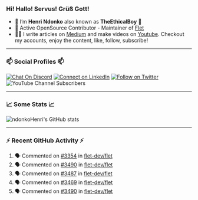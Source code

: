 ### Hi! Hallo! Servus! Grüß Gott!

- 🙂  I’m **Henri Ndonko** also known as **TheEthicalBoy** 👾
- 🚀  Active OpenSource Contributor - Maintainer of [Flet](https://github.com/flet-dev/flet) 
- 👨‍🏫  I write articles on [Medium](https://ndonkohenri.medium.com/) and make videos on [Youtube](https://youtube.com/@ndonkoHenri). Checkout my accounts, enjoy the content, like, follow, subscribe!

---

### 📫 Social Profiles 📫

[![Chat On Discord](https://img.shields.io/badge/--discord?label=Username=the_ethical_boy&logo=Discord&style=social)](https://github.com/ndonkoHenri) 
[![Connect on LinkedIn](https://img.shields.io/badge/--linkedin?label=LinkedIn&logo=LinkedIn&style=social)](https://www.linkedin.com/in/ndonkohenri) 
[![Follow on Twitter](https://img.shields.io/badge/--twitter?label=Twitter&logo=Twitter&style=social)](https://twitter.com/ndonkoHenri)
![YouTube Channel Subscribers](https://img.shields.io/youtube/channel/subscribers/UC2j9sVx0O7M8CebjMtyCuNQ?style=social&label=Youtube&link=https%3A%2F%2Fyoutube.com%2F%40ndonkoHenri)

---

### 📈 Some Stats 📈

<!-- <a href="https://github.com/ndonkoHenri">
<img src="https://github.com/ndonkoHenri/github-stats/blob/master/generated/overview.svg#gh-dark-mode-only" />
<img src="https://github.com/ndonkoHenri/github-stats/blob/master/generated/languages.svg#gh-dark-mode-only" />
<img src="https://github.com/ndonkoHenri/github-stats/blob/master/generated/overview.svg#gh-light-mode-only" />
<img src="https://github.com/ndonkoHenri/github-stats/blob/master/generated/languages.svg#gh-light-mode-only" />
</a> -->

<!-- ![ndonkoHenri's GitHub stats](https://github-readme-stats.vercel.app/api?username=ndonkoHenri&show_icons=true) -->

![ndonkoHenri's GitHub stats](https://github-readme-stats.vercel.app/api?username=ndonkoHenri&theme=tokyonight&show_icons=true&title_color=fff&text_color=fff)

<!-- [![Top Langs](https://github-readme-stats.vercel.app/api/top-langs/?username=ndonkoHenri)](https://github.com/ndonkoHenri/github-readme-stats) -->

---

### :zap: Recent GitHub Activity :zap:

<!--START_SECTION:activity-->
1. 🗣 Commented on [#3354](https://github.com/flet-dev/flet/pull/3354#issuecomment-2179319338) in [flet-dev/flet](https://github.com/flet-dev/flet)
2. 🗣 Commented on [#3490](https://github.com/flet-dev/flet/issues/3490#issuecomment-2179107829) in [flet-dev/flet](https://github.com/flet-dev/flet)
3. 🗣 Commented on [#3487](https://github.com/flet-dev/flet/issues/3487#issuecomment-2178846087) in [flet-dev/flet](https://github.com/flet-dev/flet)
4. 🗣 Commented on [#3469](https://github.com/flet-dev/flet/issues/3469#issuecomment-2178830305) in [flet-dev/flet](https://github.com/flet-dev/flet)
5. 🗣 Commented on [#3490](https://github.com/flet-dev/flet/issues/3490#issuecomment-2178788181) in [flet-dev/flet](https://github.com/flet-dev/flet)
<!--END_SECTION:activity-->
